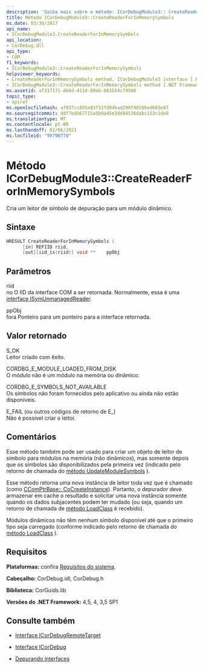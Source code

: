 ```yaml
---
description: 'Saiba mais sobre o método: ICorDebugModule3:: CreateReaderForInMemorySymbols'
title: Método ICorDebugModule3::CreateReaderForInMemorySymbols
ms.date: 03/30/2017
api_name:
- ICorDebugModule3.CreateReaderForInMemorySymbols
api_location:
- CorDebug.dll
api_type:
- COM
f1_keywords:
- ICorDebugModule3::CreateReaderForInMemorySymbols
helpviewer_keywords:
- CreateReaderForInMemorySymbols method, ICorDebugModule3 interface [.NET Framework debugging]
- ICorDebugModule3::CreateReaderForInMemorySymbols method [.NET Framework debugging]
ms.assetid: af317171-d66d-4114-89eb-063554c74940
topic_type:
- apiref
ms.openlocfilehash: af037cc891e83f53fd94bad290f40286ed665e6f
ms.sourcegitcommit: ddf7edb67715a5b9a45e3dd44536dabc153c1de0
ms.translationtype: MT
ms.contentlocale: pt-BR
ms.lasthandoff: 02/06/2021
ms.locfileid: "99790770"
---
```

# <a name="icordebugmodule3createreaderforinmemorysymbols-method"></a>Método ICorDebugModule3::CreateReaderForInMemorySymbols

Cria um leitor de símbolo de depuração para um módulo dinâmico.  
  
## <a name="syntax"></a>Sintaxe  
  
```cpp  
HRESULT CreateReaderForInMemorySymbols (  
      [in] REFIID riid,  
      [out][iid_is(riid)] void **    ppObj  
```  
  
## <a name="parameters"></a>Parâmetros  

 riid  
 no O IID da interface COM a ser retornada. Normalmente, essa é uma [interface ISymUnmanagedReader](../diagnostics/isymunmanagedreader-interface.md).  
  
 ppObj  
 fora Ponteiro para um ponteiro para a interface retornada.  
  
## <a name="return-value"></a>Valor retornado  

 S_OK  
 Leitor criado com êxito.  
  
 CORDBG_E_MODULE_LOADED_FROM_DISK  
 O módulo não é um módulo na memória ou dinâmico.  
  
 CORDBG_E_SYMBOLS_NOT_AVAILABLE  
 Os símbolos não foram fornecidos pelo aplicativo ou ainda não estão disponíveis.  
  
 E_FAIL (ou outros códigos de retorno de E_)  
 Não é possível criar o leitor.  
  
## <a name="remarks"></a>Comentários  

 Esse método também pode ser usado para criar um objeto de leitor de símbolo para módulos na memória (não dinâmicos), mas somente depois que os símbolos são disponibilizados pela primeira vez (indicado pelo retorno de chamada do [método UpdateModuleSymbols](icordebugmanagedcallback-updatemodulesymbols-method.md) ).  
  
 Esse método retorna uma nova instância de leitor toda vez que é chamado (como [CComPtrBase:: CoCreateInstance](/cpp/atl/reference/ccomptrbase-class#cocreateinstance)). Portanto, o depurador deve armazenar em cache o resultado e solicitar uma nova instância somente quando os dados subjacentes podem ter mudado (ou seja, quando um retorno de chamada de [método LoadClass](icordebugmanagedcallback-loadclass-method.md) é recebido).  
  
 Módulos dinâmicos não têm nenhum símbolo disponível até que o primeiro tipo seja carregado (conforme indicado pelo retorno de chamada do [método LoadClass](icordebugmanagedcallback-loadclass-method.md) ).  
  
## <a name="requirements"></a>Requisitos  

 **Plataformas:** confira [Requisitos do sistema](../../get-started/system-requirements.md).  
  
 **Cabeçalho:** CorDebug.idl, CorDebug.h  
  
 **Biblioteca:** CorGuids.lib  
  
 **Versões do .NET Framework:** 4,5, 4, 3,5 SP1  
  
## <a name="see-also"></a>Consulte também

- [Interface ICorDebugRemoteTarget](icordebugremotetarget-interface.md)
- [Interface ICorDebug](icordebug-interface.md)

- [Depurando interfaces](debugging-interfaces.md)
